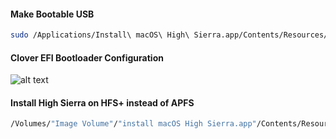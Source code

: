 #### Make Bootable USB


```sh
sudo /Applications/Install\ macOS\ High\ Sierra.app/Contents/Resources/createinstallmedia --volume /Volumes/"target_USB" --applicationpath /Applications/Install\ macOS\ High\ Sierra.app --nointeraction
```

#### Clover EFI Bootloader Configuration
![alt text](https://raw.githubusercontent.com/normansyarif/EFI-Dell-E6420/master/Utils/Clover%20config.png)

#### Install High Sierra on HFS+ instead of APFS
```sh
/Volumes/"Image Volume"/"install macOS High Sierra.app"/Contents/Resources/startosinstall --volume /Volumes/"HighSierra" --agreetolicense --converttoapfs NO
```